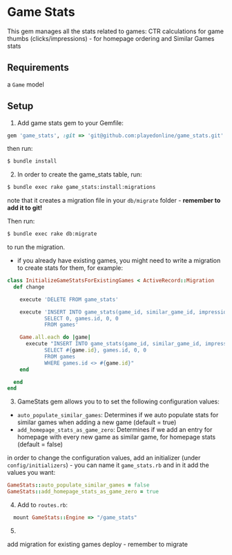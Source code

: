 # Game Stats

This gem manages all the stats related to games:
CTR calculations for game thumbs (clicks/impressions) - for homepage ordering and Similar Games stats

## Requirements

a `Game` model

## Setup

1. Add game stats gem to your Gemfile:

``` ruby
gem 'game_stats', :git => 'git@github.com:playedonline/game_stats.git'
```

then run:

```bash
$ bundle install
```

2. In order to create the game_stats table, run:

```bash
$ bundle exec rake game_stats:install:migrations
```
note that it creates a migration file in your `db/migrate` folder - **remember to add it to git!**

Then run:

```bash
$ bundle exec rake db:migrate
```
to run the migration.

- if you already have existing games, you might need to write a migration to create stats for them, for example:

```ruby
class InitializeGameStatsForExistingGames < ActiveRecord::Migration
  def change

    execute 'DELETE FROM game_stats'

    execute 'INSERT INTO game_stats(game_id, similar_game_id, impressions, clicks)
            SELECT 0, games.id, 0, 0
            FROM games'

    Game.all.each do |game|
      execute "INSERT INTO game_stats(game_id, similar_game_id, impressions, clicks)
            SELECT #{game.id}, games.id, 0, 0
            FROM games
            WHERE games.id <> #{game.id}"
    end

  end
end
```

3. GameStats gem allows you to to set the following configuration values:

- `auto_populate_similar_games`: Determines if we auto populate stats for similar games when adding a new game (default = true)
- `add_homepage_stats_as_game_zero`: Determines if we add an entry for homepage with every new game as similar game, for homepage stats (default = false)

in order to change the configuration values, add an initializer (under `config/initializers`) - you can name it `game_stats.rb` and in it add the values you want:

``` ruby
GameStats::auto_populate_similar_games = false
GameStats::add_homepage_stats_as_game_zero = true
```

4. Add to `routes.rb`:

``` ruby
  mount GameStats::Engine => "/game_stats"
```

5.





add migration for existing games
deploy - remember to migrate